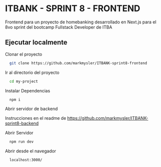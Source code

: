 
# ITBANK - SPRINT 8 - FRONTEND

Frontend para un proyecto de homebanking desarrollado en Next.js para el 8vo sprint del bootcamp Fullstack Developer de ITBA
## Ejecutar localmente

Clonar el proyecto

```bash
  git clone https://github.com/markmysler/ITBANK-sprint8-frontend
```

Ir al directorio del proyecto

```bash
  cd my-project
```

Instalar Dependencias

```bash
  npm i
```
Abrir servidor de backend

  Instrucciones en el readme de https://github.com/markmysler/ITBANK-sprint8-backend


Abrir Servidor

```bash
  npm run dev
```

Abrir desde el navegador

```bash
  localhost:3000/
```

